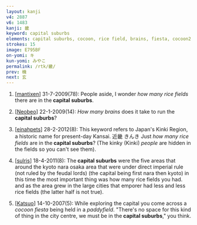 ```yaml
---
layout: kanji
v4: 2887
v6: 1483
kanji: 畿
keyword: capital suburbs
elements: capital suburbs, cocoon, rice field, brains, fiesta, cocoon2
strokes: 15
image: E795BF
on-yomi: キ
kun-yomi: みやこ
permalink: /rtk/畿/
prev: 機
next: 玄
---
```


1) [<a href="http://kanji.koohii.com/profile/mantixen">mantixen</a>] 31-7-2009(78): People aside, I wonder <em>how many rice fields</em> there are in the<strong> capital suburbs</strong>.

2) [<a href="http://kanji.koohii.com/profile/Neobeo">Neobeo</a>] 22-1-2009(14): <em>How many brains</em> does it take to run the<strong> capital suburbs</strong>?

3) [<a href="http://kanji.koohii.com/profile/einahpets">einahpets</a>] 28-2-2012(8): This keyword refers to Japan&#039;s Kinki Region, a historic name for present-day Kansai. 近畿 きんき Just <em>how many rice fields</em> are in the<strong> capital suburbs</strong>? (The kinky (Kinki) <em>people</em> are hidden in the fields so you can&#039;t see them).

4) [<a href="http://kanji.koohii.com/profile/sulris">sulris</a>] 18-4-2011(8): The<strong> capital suburbs</strong> were the five areas that around the kyoto nara osaka area that were under direct imperial rule (not ruled by the feudal lords) (the capital being first nara then kyoto) in this time the most important thing was how many rice fields you had. and as the area grew in the large cities that emporer had less and less rice fields (the latter half is not true).

5) [<a href="http://kanji.koohii.com/profile/Katsuo">Katsuo</a>] 14-10-2007(5): While exploring the capital you come across a <em>cocoon fiesta</em> being held in a <em>paddyfield</em>. &quot;There&#039;s no space for this kind of thing in the city centre, we must be in the<strong> capital suburbs</strong>,&quot; you think.


